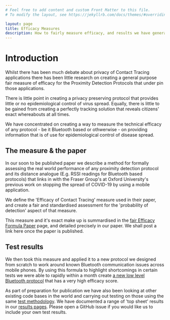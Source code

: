 ```yaml
---
# Feel free to add content and custom Front Matter to this file.
# To modify the layout, see https://jekyllrb.com/docs/themes/#overriding-theme-defaults

layout: page
title: Efficacy Measures
description: How to fairly measure efficacy, and results we have generated.
---
```


# Introduction

Whilst there has been much debate about privacy of Contact Tracing applications
there has been little research on creating a general purpose fair measure of
efficacy for the Proximity Detection Protocols that under pin those applications.

There is little point in creating a privacy preserving protocol that provides little
or no epidemiological control of virus spread. Equally, there is little to be gained
from creating a perfectly tracking solution that reveals citizens' exact whereabouts
at all times.

We have concentrated on creating a way to measure the technical efficacy of any
protocol - be it Bluetooth based or othwerwise - on providing information that is
of use for epidemiological control of disease spread.

## The measure & the paper

In our soon to be published paper we describe a method for formally assessing the real
world performance of any proximity detection protocol and its distance analogue (E.g.
RSSI readings for Bluetooth based protocols) that links in with the Fraser Group's at 
Oxford University's previous work on stopping the spread of COVID-19 by using a mobile
application.

We define the 'Efficacy of Contact Tracing' measure used in their paper, and create
a fair and standardised assessment for the 'probability of detection' aspect of that
measure.

This measure and it's exact make up is summardised in the [fair Efficacy Formula Paper](./paper)
page, and detailed precisely in our paper. We shall post a link here once the paper is
published.

## Test results

We then took this measure and applied it to a new protocol we designed from scratch
to work around known Bluetooth communication issues across mobile phones. By using this
formula to highlight shortcomings in certain tests we were able to rapidly within a
month create [a new low level Bluetooth protocol](/protocol) that has a very high 
efficacy score.

As part of preparation for publication we have also been looking at other existing
code bases in the world and carrying out testing on those using the same
[test methodology](./method). We have documented a range of 'top sheet' results in
our [results pages](./results). Please open a GitHub issue if you would like us
to include your own test results.

